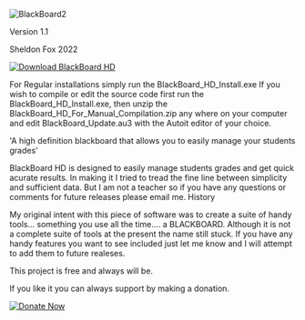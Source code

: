 
![BlackBoard2](https://user-images.githubusercontent.com/96256497/155852285-1de241bd-8ae2-48d1-b8a6-6d207d89ef30.png)

Version 1.1

Sheldon Fox 2022

[![Download BlackBoard HD](https://a.fsdn.com/con/app/sf-download-button)](https://sourceforge.net/projects/blackboard-hd/files/latest/download)

For Regular installations simply run the BlackBoard_HD_Install.exe If you wish to compile or edit the source code first run the BlackBoard_HD_Install.exe, then unzip the BlackBoard_HD_For_Manual_Compilation.zip any where on your computer and edit BlackBoard_Update.au3 with the Autoit editor of your choice.

'A high definition blackboard that allows you to easily manage your students grades'

BlackBoard HD is designed to easily manage students grades and get quick acurate results. In making it I tried to tread the fine line between simplicity and sufficient data. But I am not a teacher so if you have any questions or comments for future releases please email me.
History

My original intent with this piece of software was to create a suite of handy tools... something you use all the time.... a BLACKBOARD. Although it is not a complete suite of tools at the present the name still stuck. If you have any handy features you want to see included just let me know and I will attempt to add them to future realeses.

This project is free and always will be.

If you like it you can always support by making a donation. 

[![Donate Now](https://photos.google.com/photo/AF1QipMxMnDBvNknT_N8N1rYFCPwmI_WzSyWTcZ4avi1)](https://www.paypal.com/donate/?hosted_button_id=N6J5MF7Q7QKZE)
